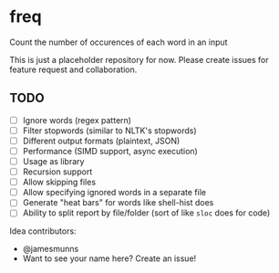 # freq
Count the number of occurences of each word in an input  


This is just a placeholder repository for now.
Please create issues for feature request and collaboration.

## TODO

* [ ] Ignore words (regex pattern)
* [ ] Filter stopwords (similar to NLTK's stopwords)
* [ ] Different output formats (plaintext, JSON)
* [ ] Performance (SIMD support, async execution)
* [ ] Usage as library
* [ ] Recursion support
* [ ] Allow skipping files
* [ ] Allow specifying ignored words in a separate file
* [ ] Generate "heat bars" for words like shell-hist does
* [ ] Ability to split report by file/folder (sort of like `sloc` does for code)

Idea contributors: 

* @jamesmunns
* Want to see your name here? Create an issue!
